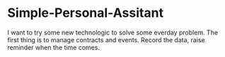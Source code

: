 # Simple-Personal-Assitant
I want to try some new technologic to solve some everday problem. The first thing is to manage contracts and events. Record the data, raise reminder when the time comes.
